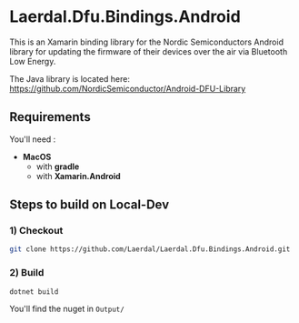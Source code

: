 # Laerdal.Dfu.Bindings.Android

This is an Xamarin binding library for the Nordic Semiconductors Android library for updating the firmware of their devices over the air via Bluetooth Low Energy.

The Java library is located here: https://github.com/NordicSemiconductor/Android-DFU-Library

## Requirements

You'll need :

- **MacOS**
  - with **gradle**
  - with **Xamarin.Android**

## Steps to build on Local-Dev

### 1) Checkout

```bash
git clone https://github.com/Laerdal/Laerdal.Dfu.Bindings.Android.git
```

### 2) Build

```bash
dotnet build
```

You'll find the nuget in `Output/`

